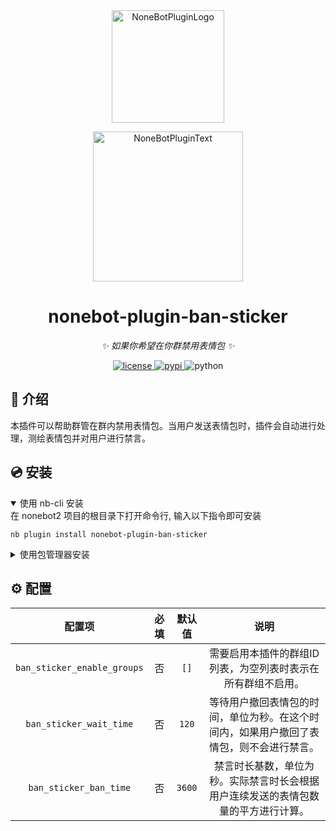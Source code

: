 <div align="center">
  <a href="https://v2.nonebot.dev/store"><img src="https://github.com/A-kirami/nonebot-plugin-template/blob/resources/nbp_logo.png" width="180" height="180" alt="NoneBotPluginLogo"></a>
  <br>
  <p><img src="https://github.com/A-kirami/nonebot-plugin-template/blob/resources/NoneBotPlugin.svg" width="240" alt="NoneBotPluginText"></p>
</div>

<div align="center">

# nonebot-plugin-ban-sticker
_✨ 如果你希望在你群禁用表情包 ✨_


<a href="./LICENSE">
    <img src="https://img.shields.io/github/license/owner/nonebot-plugin-ban-sticker.svg" alt="license">
</a>
<a href="https://pypi.python.org/pypi/nonebot-plugin-ban-sticker">
    <img src="https://img.shields.io/pypi/v/nonebot-plugin-ban-sticker.svg" alt="pypi">
</a>
<img src="https://img.shields.io/badge/python-3.9+-blue.svg" alt="python">

</div>

## 📖 介绍

本插件可以帮助群管在群内禁用表情包。当用户发送表情包时，插件会自动进行处理，测绘表情包并对用户进行禁言。

## 💿 安装

<details open>
<summary>使用 nb-cli 安装</summary>
在 nonebot2 项目的根目录下打开命令行, 输入以下指令即可安装

    nb plugin install nonebot-plugin-ban-sticker

</details>

<details>
<summary>使用包管理器安装</summary>
在 nonebot2 项目的插件目录下, 打开命令行, 根据你使用的包管理器, 输入相应的安装命令

<details>
<summary>pip</summary>

    pip install nonebot-plugin-ban-sticker
</details>

打开 nonebot2 项目根目录下的 `pyproject.toml` 文件, 在 `[tool.nonebot]` 部分追加写入

    plugins = ["nonebot_plugin_template"]

</details>

## ⚙️ 配置

| 配置项 | 必填 | 默认值 | 说明 |
|:-----:|:----:|:----:|:----:|
| `ban_sticker_enable_groups` | 否 | `[]` |  需要启用本插件的群组ID列表，为空列表时表示在所有群组不启用。 |
| `ban_sticker_wait_time` | 否 | `120` |  等待用户撤回表情包的时间，单位为秒。在这个时间内，如果用户撤回了表情包，则不会进行禁言。 |
| `ban_sticker_ban_time` | 否 | `3600` |  禁言时长基数，单位为秒。实际禁言时长会根据用户连续发送的表情包数量的平方进行计算。 |
